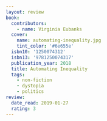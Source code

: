 ```yaml
---
layout: review
book:
  contributors:
    - name: Virginia Eubanks
  cover:
    name: automating-inequality.jpg
    tint_color: '#6e655e'
  isbn10: '1250074312'
  isbn13: '9781250074317'
  publication_year: 2018
  title: Automating Inequality
  tags:
    - non-fiction
    - dystopia
    - politics
review:
  date_read: 2019-01-27
  rating: 3
---
```


